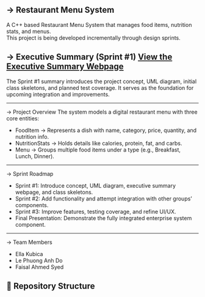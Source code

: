 -> Restaurant Menu System
--------------------------------------------------------------------------------------

A C++ based Restaurant Menu System that manages food items, nutrition stats, and menus.  
This project is being developed incrementally through design sprints.

-> Executive Summary (Sprint #1)
[View the Executive Summary Webpage](https://fsyed7.github.io/restaurant-menu-system/)  
----------------------------------------------------------------------------------------

The Sprint #1 summary introduces the project concept, UML diagram, initial class skeletons, and planned test coverage. It serves as the foundation for upcoming integration and improvements.

-----------------------------------------------------------------------------------------
 -> Project Overview
The system models a digital restaurant menu with three core entities:

- FoodItem → Represents a dish with name, category, price, quantity, and nutrition info.  
- NutritionStats → Holds details like calories, protein, fat, and carbs.  
- Menu → Groups multiple food items under a type (e.g., Breakfast, Lunch, Dinner).  
-----------------------------------------------------------------------------------------
-> Sprint Roadmap
- Sprint #1: Introduce concept, UML diagram, executive summary webpage, and class skeletons.  
- Sprint #2: Add functionality and attempt integration with other groups’ components.  
- Sprint #3: Improve features, testing coverage, and refine UI/UX.  
- Final Presentation: Demonstrate the fully integrated enterprise system component.  
------------------------------------------------------------------------------------------
 -> Team Members
- Ella Kubica  
- Le Phuong Anh Do  
- Faisal Ahmed Syed  


## 📂 Repository Structure
